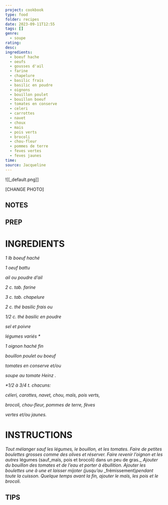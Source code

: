 ```yaml
---
project: cookbook
type: food
folder: recipes
date: 2023-09-11T12:55
tags: []
genre:
  - soupe
rating: 
desc: 
ingredients:
  - boeuf hache
  - oeufs
  - gousses d'ail
  - farine
  - chapelure
  - basilic frais
  - basilic en poudre
  - oignons
  - bouillon poulet
  - bouillon boeuf
  - tomates en conserve
  - celeri
  - carrottes
  - navet
  - choux
  - mais
  - pois verts
  - brocoli
  - chou-fleur
  - pommes de terre
  - feves vertes
  - feves jaunes
time: 
source: Jacqueline
---
```


![[_default.png]]

[CHANGE PHOTO]


## NOTES




## PREP


# INGREDIENTS

_1 lb boeuf haché_

_1 oeuf battu_

_ail ou poudre d’ail_

_2 c. tab. farine_

_3 c. tab. chapelure_

_2 c. thé basilic frais ou_

_1/2 c. thé basilic en poudre_

_sel et poivre_

_légumes variés *_

_1 oignon haché fin_

_bouillon poulet ou boeuf_

_tomates en conserve et/ou_

_soupe au tomate Heinz ._



_*1/2 à 3/4 t. chacuns:_

_céleri, carottes, navet, chou, maïs, pois verts,_

_brocoli, chou-fleur, pommes de terre, fèves_

_vertes et/ou jaunes._

# INSTRUCTIONS

_Tout mélanger sauf les légumes, le bouillon,_
_et les tomates. Faire de petites boulettes_
_grosses comme des olives et réserver. Faire_
_revenir l’oignon et les autres_ légumes (sauf_maïs, 
pois et brocoli) dans un peu de gras._
_Ajouter du bouillon des tomates et de l’eau_
_et porter à ébullition. Ajouter les boulettes_
_une à une et laisser mijoter (jusqu’au_
_frémissement)_pendant toute la cuisson. Quelque_
_temps avant la fin, ajouter le maïs, les pois_
_et le brocoli._


## TIPS



